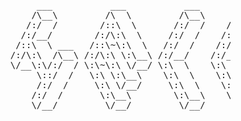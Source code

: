 <pre>

                       ___           ___           ___       ___       ___     
                      /\__\         /\  \         /\__\     /\__\     /\  \    
                     /:/  /        /::\  \       /:/  /    /:/  /    /::\  \   
                    /:/__/        /:/\:\  \     /:/  /    /:/  /    /:/\:\  \  
                   /::\  \ ___   /::\~\:\  \   /:/  /    /:/  /    /:/  \:\  \ 
                  /:/\:\  /\__\ /:/\:\ \:\__\ /:/__/    /:/__/    /:/__/ \:\__\
                  \/__\:\/:/  / \:\~\:\ \/__/ \:\  \    \:\  \    \:\  \ /:/  /
                       \::/  /   \:\ \:\__\    \:\  \    \:\  \    \:\  /:/  / 
                       /:/  /     \:\ \/__/     \:\  \    \:\  \    \:\/:/  /  
                      /:/  /       \:\__\        \:\__\    \:\__\    \::/  /   
                      \/__/         \/__/         \/__/     \/__/     \/__/    

</pre>